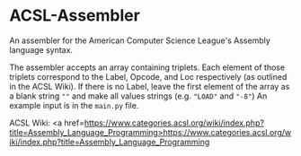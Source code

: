 # ACSL-Assembler
An assembler for the American Computer Science League's Assembly language syntax.

The assembler accepts an array containing triplets. Each element of those triplets correspond to the Label, Opcode, and Loc respectively (as outlined in the ACSL Wiki).
If there is no Label, leave the first element of the array as a blank string <code>""</code> and make all values strings (e.g. <code>"LOAD"</code> and <code>"-8"</code>)
An example input is in the <code>main.py</code> file.

ACSL Wiki: <a href=https://www.categories.acsl.org/wiki/index.php?title=Assembly_Language_Programming>https://www.categories.acsl.org/wiki/index.php?title=Assembly_Language_Programming</a>
